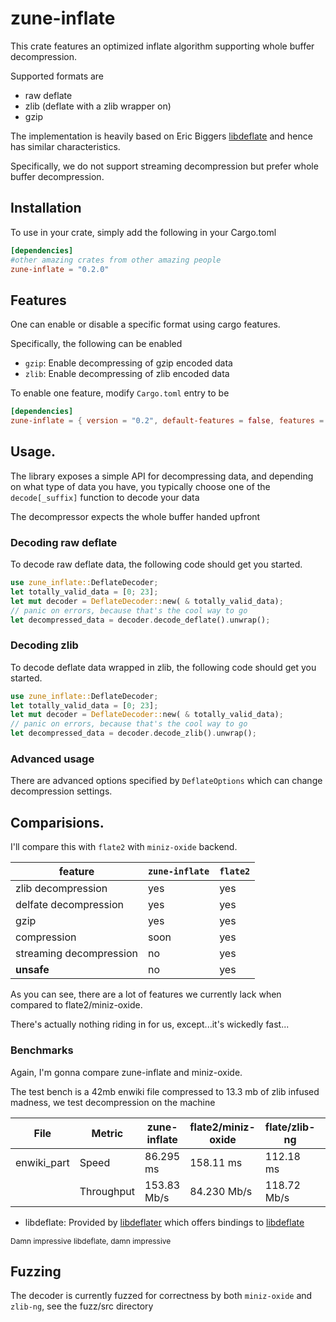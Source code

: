 # zune-inflate

This crate features an optimized inflate algorithm supporting
whole buffer decompression.

Supported formats are

- raw deflate
- zlib (deflate with a zlib wrapper on)
- gzip

The implementation is heavily based on Eric Biggers [libdeflate] and hence
has similar characteristics.

Specifically, we do not support streaming decompression but prefer whole buffer decompression.

## Installation

To use in your crate, simply add the following in your
Cargo.toml

```toml
[dependencies]
#other amazing crates from other amazing people
zune-inflate = "0.2.0"
```

## Features

One can enable or disable a specific format using
cargo features.

Specifically, the following can be enabled

- `gzip`: Enable decompressing of gzip encoded data
- `zlib`: Enable decompressing of zlib encoded data

To enable one feature, modify `Cargo.toml` entry to be

```toml
[dependencies]
zune-inflate = { version = "0.2", default-features = false, features = ["#ADD_SPECIFIC_FEATURE"] }
```

## Usage.

The library exposes a simple API for decompressing
data, and depending on what type of data you have, you typically choose
one of the `decode[_suffix]` function to decode your data

The decompressor expects the whole buffer handed upfront

### Decoding raw deflate

To decode raw deflate data, the following code should get you
started.

```rust
use zune_inflate::DeflateDecoder;
let totally_valid_data = [0; 23];
let mut decoder = DeflateDecoder::new( & totally_valid_data);
// panic on errors, because that's the cool way to go
let decompressed_data = decoder.decode_deflate().unwrap();
```

### Decoding zlib

To decode deflate data wrapped in zlib, the following code should get you
started.

```rust
use zune_inflate::DeflateDecoder;
let totally_valid_data = [0; 23];
let mut decoder = DeflateDecoder::new( & totally_valid_data);
// panic on errors, because that's the cool way to go
let decompressed_data = decoder.decode_zlib().unwrap();
```

### Advanced usage

There are advanced options specified by `DeflateOptions` which can change
decompression settings.

## Comparisions.

I'll compare this with `flate2` with `miniz-oxide` backend.

| feature                 | `zune-inflate` | `flate2` |
|-------------------------|----------------|----------|
| zlib decompression      | yes            | yes      |
| delfate decompression   | yes            | yes      |
| gzip                    | yes            | yes      |
| compression             | soon           | yes      |
| streaming decompression | no             | yes      |
| **unsafe**              | no             | yes      |

As you can see, there are a lot of features we currently lack when compared to
flate2/miniz-oxide.

There's actually nothing riding in for us, except...it's wickedly fast...

### Benchmarks

Again, I'm gonna compare zune-inflate and miniz-oxide.

The test bench is a 42mb enwiki file compressed to 13.3 mb of zlib
infused madness, we test decompression on the machine

| File        | Metric     | zune-inflate | flate2/miniz-oxide | flate/zlib-ng | libdeflate  |
|-------------|------------|--------------|--------------------|---------------|-------------|
| enwiki_part | Speed      | 86.295 ms    | 158.11 ms          | 112.18 ms     | 63.745ms    |
|             | Throughput | 153.83 Mb/s  | 84.230 Mb/s        | 118.72 Mb/s   | 208.92 Mb/s |

- libdeflate: Provided by [libdeflater] which offers bindings to [libdeflate]

 <p style="font-size: 12px"> Damn impressive libdeflate, damn impressive</p>

## Fuzzing

The decoder is currently fuzzed for correctness by both `miniz-oxide` and `zlib-ng`, see the fuzz/src directory

[libdeflater]: https://github.com/adamkewley/libdeflater

[libdeflate]:https://github.com/ebiggers/libdeflate
